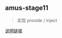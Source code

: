 ## amus-stage11
> 实现 provide / inject

[说明链接](http://blog.acohome.cn/2018/05/14/vue-inject-zong-jie/)